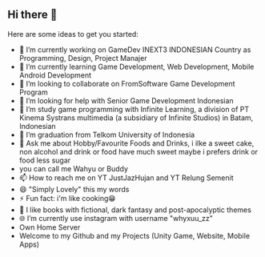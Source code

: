 ## Hi there 👋
Here are some ideas to get you started:  

- 🔭 I’m currently working on GameDev INEXT3 INDONESIAN Country as Programming, Design, Project Manajer    
- 🌱 I’m currently learning Game Development, Web Development, Mobile Android Development   
- 👯 I’m looking to collaborate on FromSoftware Game Development Program   
- 🤔 I’m looking for help with Senior Game Development Indonesian
- 🏫 I’m study game programming with Infinite Learning, a division of PT Kinema Systrans multimedia (a subsidiary of Infinite Studios) in Batam, Indonesian
- 🏫 I’m graduation from Telkom University of Indonesia
- 💬 Ask me about Hobby/Favourite Foods and Drinks, i ilke a sweet cake, non alcohol and drink or food have much sweet maybe i prefers drink or food less sugar
- you can call me Wahyu or Buddy 
- 📫 How to reach me on YT JustJazHujan and YT Relung Semenit    
- 😄 "Simply Lovely" this my words      
- ⚡ Fun fact: i'm like cooking😁  
- 📔 I like books with fictional, dark fantasy and post-apocalyptic themes
- 🌐 I’m currently use instagram with username "whyxuu_zz"  
- Own Home Server
- Welcome to my Github and my Projects (Unity Game, Website, Mobile Apps)
